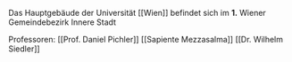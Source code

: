 Das Hauptgebäude der Universität [[Wien]] befindet sich im **1.** Wiener Gemeindebezirk Innere Stadt

Professoren:
[[Prof. Daniel Pichler]]
[[Sapiente Mezzasalma]]
[[Dr. Wilhelm Siedler]]


